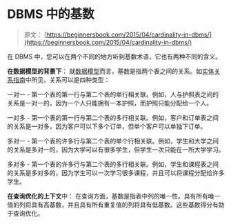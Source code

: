 # DBMS 中的基数

> 原文： [https://beginnersbook.com/2015/04/cardinality-in-dbms/](https://beginnersbook.com/2015/04/cardinality-in-dbms/)

在 DBMS 中，您可以在两个不同的地方听到基数术语，它也有两种不同的含义。

**在数据模型的背景下**：
就[数据模型](https://beginnersbook.com/2015/04/data-models-in-dbms/)而言，基数是指两个表之间的关系。如[实体关系指南](https://beginnersbook.com/2015/04/e-r-model-in-dbms/)中所见，关系可以是四种类型：

一对一 - 第一个表的第一行与第二个表的单行相关联。例如，人与护照表之间的关系是一对一的，因为一个人只能拥有一本护照，而护照只能分配给一个人。

一对多 - 第一个表的第一行与第二个表的多行相关联。例如，客户和订单表之间的关系是一对多，因为客户可以下多个订单，但单个客户可以单独下订单。

多对一 - 第一个表的许多行与第二个表的单个行相关联。例如，学生和大学之间的关系是多对一的，因为大学可以有很多学生，但学生一次只能在一所大学学习。

多对多 - 第一个表的许多行与第二个表的多行相关联。例如，学生和课程表之间的关系是多对多的，因为学生可以一次学习很多课程，并且可以将课程分配给许多学生。

**在查询优化的上下文**中：
在查询方面，基数是指表中列的唯一性。具有所有唯一值的列将具有高基数，并且具有所有重复值的列将具有低基数。这些基数得分有助于查询优化。